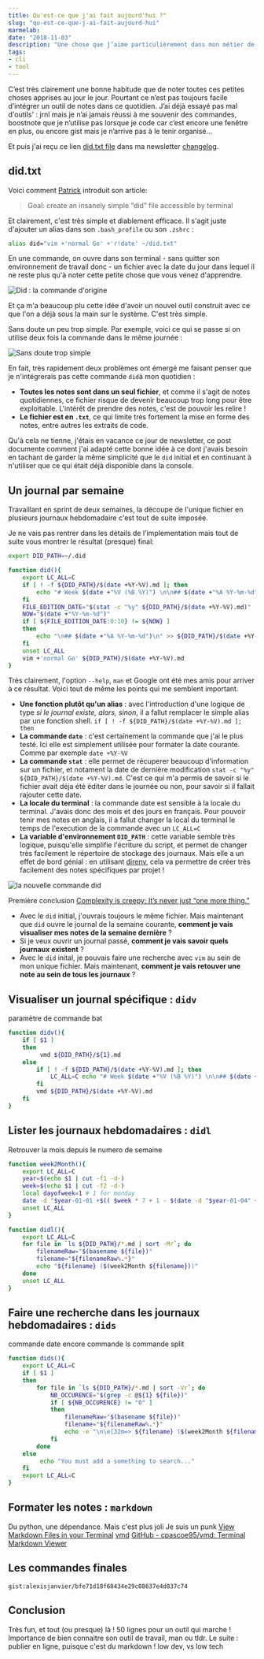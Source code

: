 ```yaml
---
title: Qu'est-ce que j'ai fait aujourd'hui ?"
slug: "qu-est-ce-que-j-ai-fait-aujourd-hui"
marmelab:
date: "2018-11-03"
description: "Une chose que j’aime particulièrement dans mon métier de développeur, c’est que l’on apprend tout le temps de nouvelles choses : un nouveau pattern, une nouvelle lib, une obscure astuce de configuration… Mais dans le feu de l’action on se réjouit mais quelques jours après, souvent on l’oublie. Et on se dit que l’on aurait bien fait de la noter."
tags:
- cli
- tool
---
```


C’est très clairement une bonne habitude que de noter toutes ces petites choses apprises au jour le jour. Pourtant ce n’est pas toujours facile d’intégrer un outil de notes dans ce quotidien. J’ai déjà essayé pas mal d'outils' : jrnl mais je n’ai jamais réussi à me souvenir des commandes, boostnote que je n’utilise pas lorsque je code car c’est encore une fenêtre en plus, ou encore gist mais je n’arrive pas à le tenir organisé…

Et puis j'ai reçu ce lien [did.txt file](https://theptrk.com/2018/07/11/did-txt-file/) dans ma newsletter [changelog](https://changelog.com/).

## did.txt

Voici comment [Patrick](https://theptrk.com/about/) introduit son article:

> Goal: create an insanely simple “did” file accessible by terminal

Et clairement, c'est très simple et diablement efficace. Il s'agit juste d'ajouter un alias dans son `.bash_profile` ou son `.zshrc` :

```bash
alias did="vim +'normal Go' +'r!date' ~/did.txt"
```

En une commande, on ouvre dans son terminal - sans quitter son environnement de travail donc - un fichier avec la date du jour dans lequel il ne reste plus qu'à noter cette petite chose que vous venez d'apprendre.

![Did : la commande d'origine](/images/did/did_init.gif)

Et ça m'a beaucoup plu cette idée d'avoir un nouvel outil construit avec ce que l'on a déjà sous la main sur le système. C'est très simple. 

Sans doute un peu trop simple. Par exemple, voici ce qui se passe si on utilise deux fois la commande dans le même journée :

![Sans doute trop simple](/images/did/did_init_pbl.gif)

En fait, très rapidement deux problèmes ont émergé me faisant penser que je n'intégrerais pas cette commande `did`à mon quotidien :

- **Toutes les notes sont dans un seul fichier**, et comme il s'agit de notes quotidiennes, ce fichier risque de devenir beaucoup trop long pour être exploitable. L'intérêt de prendre des notes, c'est de pouvoir les relire !
- **Le fichier est en `.txt`**, ce qui limite très fortement la mise en forme des notes, entre autres les extraits de code.

Qu'à cela ne tienne, j'étais en vacance ce jour de newsletter, ce post documente comment j'ai adapté cette bonne idée à ce dont j'avais besoin en tachant de garder la même simplicité que le `did` initial et en continuant à n'utiliser que ce qui était déjà disponible dans la console.


## Un journal par semaine

Travaillant en sprint de deux semaines, la découpe de l'unique fichier en plusieurs journaux hebdomadaire c'est tout de suite imposée.

Je ne vais pas rentrer dans les détails de l'implementation mais tout de suite vous montrer le résultat (presque) final:

```bash
export DID_PATH=~/.did

function did(){
    export LC_ALL=C
    if [ ! -f ${DID_PATH}/$(date +%Y-%V).md ]; then
        echo "# Week $(date +"%V (%B %Y)") \n\n## $(date +"%A %Y-%m-%d")" > ${DID_PATH}/$(date +%Y-%V).md
    fi
    FILE_EDITION_DATE="$(stat -c "%y" ${DID_PATH}/$(date +%Y-%V).md)"
    NOW="$(date +"%Y-%m-%d")"
    if [ ${FILE_EDITION_DATE:0:10} != ${NOW} ]
    then
        echo "\n## $(date +"%A %Y-%m-%d")\n" >> ${DID_PATH}/$(date +%Y-%V).md
    fi
    unset LC_ALL
    vim +'normal Go' ${DID_PATH}/$(date +%Y-%V).md
}
```

Très clairement, l'option `--help`, `man` et Google ont été mes amis pour arriver à ce résultat. Voici tout de même les points qui me semblent important.

- **Une fonction plutôt qu'un alias** : avec l'introduction d'une logique de type *si le journal existe, alors, sinon*, il a fallut remplacer le simple alias par une fonction shell. `if [ ! -f ${DID_PATH}/$(date +%Y-%V).md ]; then`
- **La commande `date`** : c'est certainement la commande que j'ai le plus testé. Ici elle est simplement utilisée pour formater la date courante. Comme par exemple `date +%Y-%V`
- **La commande `stat`** : elle permet de récuperer beaucoup d'information sur un fichier, et notament la date de dernière modification `stat -c "%y" ${DID_PATH}/$(date +%Y-%V).md`. C'est ce qui m'a permis de savoir si le fichier avait déja été éditer dans le journée ou non, pour savoir si il fallait rajouter cette date.
- **La locale du terminal** : la commande date est sensible à la locale du terminal. J'avais donc des mois et des jours en français. Pour pouvoir tenir mes notes en anglais, il a fallut changer la local du terminal le temps de l'execution de la commande avec un `LC_ALL=C`
- **La variable d'environnement `DID_PATH`** : cette variable semble très logique, puisqu'elle simplifie l'écriture du script, et permet de changer très facilement le répertoire de stockage des journaux. Mais elle a un effet de bord génial : en utilisant [direnv](https://direnv.net/), cela va permettre de créer très facilement des notes spécifiques par projet !


![la nouvelle commande did](/images/did/did.gif)

Première conclusion [Complexity is creepy: It’s never just “one more thing.”](https://medium.com/@kadavy/complexity-is-creepy-its-never-just-one-more-thing-79a6a89192db)

- Avec le `did` initial, j'ouvrais toujours le même fichier. Mais maintenant que `did` ouvre le journal de la semaine courante, **comment je vais visualiser mes notes de la semaine dernière** ?
- Si je veux ouvrir un journal passé, **comment je vais savoir quels journaux existent** ?
- Avec le `did` inital, je pouvais faire une recherche avec `vim` au sein de mon unique fichier. Mais maintenant, **comment je vais retouver une note au sein de tous les journaux** ?

## Visualiser un journal spécifique : `didv`

paramètre de commande
bat

```bash
function didv(){
    if [ $1 ]
    then
         vmd ${DID_PATH}/${1}.md
    else
        if [ ! -f ${DID_PATH}/$(date +%Y-%V).md ]; then
            LC_ALL=C echo "# Week $(date +"%V (%B %Y)") \n\n## $(date +"%A %Y-%m-%d")" > ${DID_PATH}/$(date +%Y-%V).md
        fi
        vmd ${DID_PATH}/$(date +%Y-%V).md
    fi
}
```

## Lister les journaux hebdomadaires : `didl`

Retrouver la mois depuis le numero de semaine

```bash
function week2Month(){
    export LC_ALL=C
    year=$(echo $1 | cut -f1 -d-)
    week=$(echo $1 | cut -f2 -d-)
    local dayofweek=1 # 1 for monday
    date -d "$year-01-01 +$(( $week * 7 + 1 - $(date -d "$year-01-04" +%w ) - 3 )) days -2 days + $dayofweek days" +"%B %Y"
    unset LC_ALL
}

function didl(){
    export LC_ALL=C
    for file in `ls ${DID_PATH}/*.md | sort -Mr`; do
        filenameRaw="$(basename ${file})"
        filename="${filenameRaw%.*}"
        echo "${filename} ($(week2Month ${filename}))"
    done
    unset LC_ALL
}
```

## Faire une recherche dans les journaux hebdomadaires : `dids`

commande date encore
commande ls
commande split

```bash
function dids(){
    export LC_ALL=C
    if [ $1 ]
    then
        for file in `ls ${DID_PATH}/*.md | sort -Vr`; do
            NB_OCCURENCE="$(grep -c @${1} ${file})"
            if [ ${NB_OCCURENCE} != "0" ]
            then
                filenameRaw="$(basename ${file})"
                filename="${filenameRaw%.*}"
                echo -e "\n\e[32m=> ${filename} ($(week2Month ${filename}), ${NB_OCCURENCE} results) \e[0m" && grep -n -B 1 ${1} ${file}
            fi
        done
    else
         echo "You must add a something to search..."
    fi
    export LC_ALL=C
}
```

## Formater les notes : `markdown`
Du python, une dépendance. Mais c'est plus joli Je suis un punk
[View Markdown Files in your Terminal](https://tosbourn.com/view-markdown-files-terminal/)
[vmd](https://github.com/axiros/terminal_markdown_viewer)
[GitHub - cpascoe95/vmd: Terminal Markdown Viewer](https://github.com/cpascoe95/vmd)


## Les commandes finales

<script src="https://gist.github.com/alexisjanvier/bfe71d18f68434e29c08637e4d837c74.js"></script>

`gist:alexisjanvier/bfe71d18f68434e29c08637e4d837c74`

## Conclusion
Très fun, et tout (ou presque) là ! 50 lignes pour un outil qui marche ! Importance de bien connaitre son outil de travail, man ou tldr.
Le suite : publier en ligne, puisque c'est du markdown !
low dev, vs low tech
